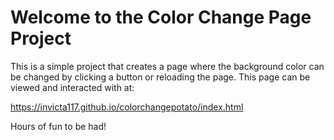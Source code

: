 # Welcome to the Color Change Page Project

This is a simple project that creates a page where the background color can be changed by clicking a button or reloading the page. This page can be viewed and interacted with at:

https://invicta117.github.io/colorchangepotato/index.html

Hours of fun to be had!